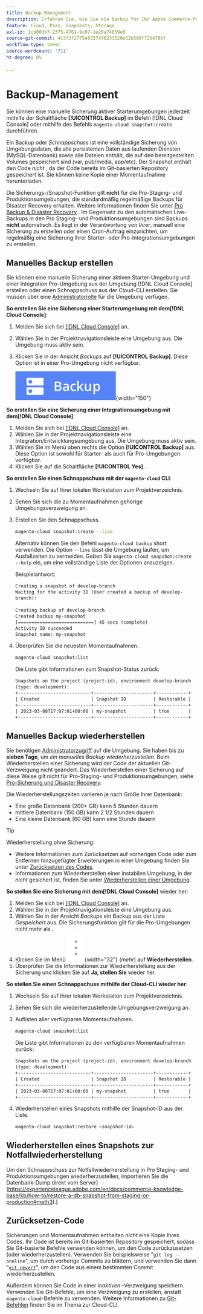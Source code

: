 ```yaml
---
title: Backup-Management
description: Erfahren Sie, wie Sie ein Backup für Ihr Adobe Commerce-Projekt in der Cloud-Infrastruktur manuell erstellen und wiederherstellen.
feature: Cloud, Paas, Snapshots, Storage
exl-id: 1cb00db7-2375-4761-9c07-1e20a74859e0
source-git-commit: 4c3f3f2775e8327476233520e52b589f7264786f
workflow-type: tm+mt
source-wordcount: '711'
ht-degree: 0%

---
```


# Backup-Management

Sie können eine manuelle Sicherung aktiver Starterumgebungen jederzeit mithilfe der Schaltfläche **[!UICONTROL Backup]** im Befehl [!DNL Cloud Console] oder mithilfe des Befehls `magento-cloud snapshot:create` durchführen.

Ein Backup oder _Schnappschuss_ ist eine vollständige Sicherung von Umgebungsdaten, die alle persistenten Daten aus laufenden Diensten (MySQL-Datenbank) sowie alle Dateien enthält, die auf den bereitgestellten Volumes gespeichert sind (var, pub/media, app/etc). Der Snapshot enthält den Code _nicht_ , da der Code bereits im Git-basierten Repository gespeichert ist. Sie können keine Kopie einer Momentaufnahme herunterladen.

Die Sicherungs-/Snapshot-Funktion gilt **nicht** für die Pro-Staging- und Produktionsumgebungen, die standardmäßig regelmäßige Backups für Disaster Recovery erhalten. Weitere Informationen finden Sie unter [Pro Backup &amp; Disaster Recovery](../architecture/pro-architecture.md#backup-and-disaster-recovery) . Im Gegensatz zu den automatischen Live-Backups in den Pro Staging- und Produktionsumgebungen sind Backups **nicht** automatisch. Es liegt in der Verantwortung von _Ihrer_, manuell eine Sicherung zu erstellen oder einen Cron-Auftrag einzurichten, um regelmäßig eine Sicherung Ihrer Starter- oder Pro-Integrationsumgebungen zu erstellen.

## Manuelles Backup erstellen

Sie können eine manuelle Sicherung einer aktiven Starter-Umgebung und einer Integration Pro-Umgebung aus der Umgebung [!DNL Cloud Console] erstellen oder einen Schnappschuss aus der Cloud-CLI erstellen. Sie müssen über eine [Administratorrolle](../project/user-access.md) für die Umgebung verfügen.

**So erstellen Sie eine Sicherung einer Starterumgebung mit dem[!DNL Cloud Console]**:

1. Melden Sie sich bei [[!DNL Cloud Console]](https://console.adobecommerce.com) an.
1. Wählen Sie in der Projektnavigationsleiste eine Umgebung aus. Die Umgebung muss aktiv sein.
1. Klicken Sie in der Ansicht _Backups_ auf **[!UICONTROL Backup]**. Diese Option ist in einer Pro-Umgebung nicht verfügbar.

   ![Backup](../../assets/button-backup.png){width="150"}

**So erstellen Sie eine Sicherung einer Integrationsumgebung mit dem[!DNL Cloud Console]**:

1. Melden Sie sich bei [[!DNL Cloud Console]](https://console.adobecommerce.com) an.
1. Wählen Sie in der Projektnavigationsleiste eine Integration/Entwicklungsumgebung aus. Die Umgebung muss aktiv sein.
1. Wählen Sie im Menü oben rechts die Option **[!UICONTROL Backup]** aus. Diese Option ist sowohl für Starter- als auch für Pro-Umgebungen verfügbar.
1. Klicken Sie auf die Schaltfläche **[!UICONTROL Yes]** .

**So erstellen Sie einen Schnappschuss mit der `magento-cloud` CLI**:

1. Wechseln Sie auf Ihrer lokalen Workstation zum Projektverzeichnis.
1. Sehen Sie sich die zu Momentaufnahmen gehörige Umgebungsverzweigung an.
1. Erstellen Sie den Schnappschuss.

   ```bash
   magento-cloud snapshot:create --live
   ```

   Alternativ können Sie den Befehl `magento-cloud backup` short verwenden. Die Option `--live` lässt die Umgebung laufen, um Ausfallzeiten zu vermeiden. Geben Sie `magento-cloud snapshot:create --help` ein, um eine vollständige Liste der Optionen anzuzeigen.

   Beispielantwort:

   ```terminal
   Creating a snapshot of develop-branch
   Waiting for the activity ID (User created a backup of develop-branch):
   
   Creating backup of develop-branch
   Created backup my-snapshot
   [============================] 45 secs (complete)
   Activity ID succeeded
   Snapshot name: my-snapshot
   ```

1. Überprüfen Sie die neuesten Momentaufnahmen.

   ```bash
   magento-cloud snapshot:list
   ```

   Die Liste gibt Informationen zum Snapshot-Status zurück:

   ```terminal
   Snapshots on the project (project-id), environment develop-branch (type: development):
   +---------------------------+----------------------+------------+
   | Created                   | Snapshot ID          | Restorable |
   +---------------------------+----------------------+------------+
   | 2023-03-08T17:07:01+00:00 | my-snapshot          | true       |
   +---------------------------+----------------------+------------+
   ```

## Manuelles Backup wiederherstellen

Sie benötigen [Administratorzugriff](../project/user-access.md) auf die Umgebung. Sie haben bis zu **sieben Tage**, um _ein manuelles Backup wiederherzustellen_. Beim Wiederherstellen einer Sicherung wird der Code der aktuellen Git-Verzweigung nicht geändert. Das Wiederherstellen einer Sicherung auf diese Weise gilt nicht für Pro-Staging- und Produktionsumgebungen; siehe [Pro-Sicherung und Disaster Recovery](../architecture/pro-architecture.md#backup-and-disaster-recovery).

Die Wiederherstellungszeiten variieren je nach Größe Ihrer Datenbank:

- Eine große Datenbank (200+ GB) kann 5 Stunden dauern
- mittlere Datenbank (150 GB) kann 2 1/2 Stunden dauern
- Eine kleine Datenbank (60 GB) kann eine Stunde dauern

>[!TIP]
>
>Wiederherstellung ohne Sicherung:
>
>- Weitere Informationen zum Zurücksetzen auf vorherigen Code oder zum Entfernen hinzugefügter Erweiterungen in einer Umgebung finden Sie unter [Zurücksetzen des Codes](#roll-back-code).
>- Informationen zum Wiederherstellen einer instabilen Umgebung, in der _nicht_ gesichert ist, finden Sie unter [Wiederherstellen einer Umgebung](../development/restore-environment.md).

**So stellen Sie eine Sicherung mit dem[!DNL Cloud Console]** wieder her:

1. Melden Sie sich bei [[!DNL Cloud Console]](https://console.adobecommerce.com) an.
1. Wählen Sie in der Projektnavigationsleiste eine Umgebung aus.
1. Wählen Sie in der Ansicht _Backups_ ein Backup aus der Liste _Gespeichert_ aus. Die Sicherungsfunktion gilt für die Pro-Umgebungen nicht mehr als **.**
1. Klicken Sie im Menü ![Mehr](../../assets/icon-more.png){width="32"} (_mehr_) auf **Wiederherstellen**.
1. Überprüfen Sie die Informationen zur Wiederherstellung aus der Sicherung und klicken Sie auf **Ja, stellen Sie** wieder her.

**So stellen Sie einen Schnappschuss mithilfe der Cloud-CLI wieder her**:

1. Wechseln Sie auf Ihrer lokalen Workstation zum Projektverzeichnis.
1. Sehen Sie sich die wiederherzustellende Umgebungsverzweigung an.
1. Auflisten aller verfügbaren Momentaufnahmen.

   ```bash
   magento-cloud snapshot:list
   ```

   Die Liste gibt Informationen zu den verfügbaren Momentaufnahmen zurück:

   ```terminal
   Snapshots on the project (project-id), environment develop-branch (type: development):
   +---------------------------+----------------------+------------+
   | Created                   | Snapshot ID          | Restorable |
   +---------------------------+----------------------+------------+
   | 2023-03-08T17:07:01+00:00 | my-snapshot          | true       |
   +---------------------------+----------------------+------------+
   ```

1. Wiederherstellen eines Snapshots mithilfe der Snapshot-ID aus der Liste.

   ```bash
   magento-cloud snapshot:restore <snapshot-id>
   ```

## Wiederherstellen eines Snapshots zur Notfallwiederherstellung

Um den Schnappschuss zur Notfallwiederherstellung in Pro Staging- und Produktionsumgebungen wiederherzustellen, importieren Sie die Datenbank-Dump direkt vom Server](https://experienceleague.adobe.com/en/docs/commerce-knowledge-base/kb/how-to/restore-a-db-snapshot-from-staging-or-production#meth3).[

## Zurücksetzen-Code

Sicherungen und Momentaufnahmen enthalten _nicht_ eine Kopie Ihres Codes. Ihr Code ist bereits im Git-basierten Repository gespeichert, sodass Sie Git-basierte Befehle verwenden können, um den Code zurückzusetzen (oder wiederherzustellen). Verwenden Sie beispielsweise &quot;`git log --oneline`&quot;, um durch vorherige Commits zu blättern, und verwenden Sie dann &quot;[`git revert`](https://git-scm.com/docs/git-revert)&quot;, um den Code aus einem bestimmten Commit wiederherzustellen.

Außerdem können Sie Code in einer _inaktiven_ -Verzweigung speichern. Verwenden Sie Git-Befehle, um eine Verzweigung zu erstellen, anstatt `magento-cloud`-Befehle zu verwenden. Weitere Informationen zu [Git-Befehlen](../dev-tools/cloud-cli-overview.md#git-commands) finden Sie im Thema zur Cloud-CLI.
